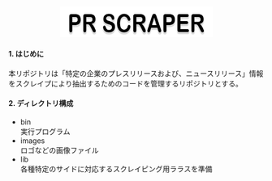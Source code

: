<p align="center">
<img src="images/pr-scraper-logo.png" width="300px">
</p>

#### 1. はじめに  
本リポジトリは「特定の企業のプレスリリースおよび、ニュースリリース」情報をスクレイプにより抽出するためのコードを管理するリポジトリとする。

#### 2. ディレクトリ構成 
* bin  
実行プログラム  
* images  
ロゴなどの画像ファイル  
* lib  
各種特定のサイドに対応するスクレイピング用ララスを準備

